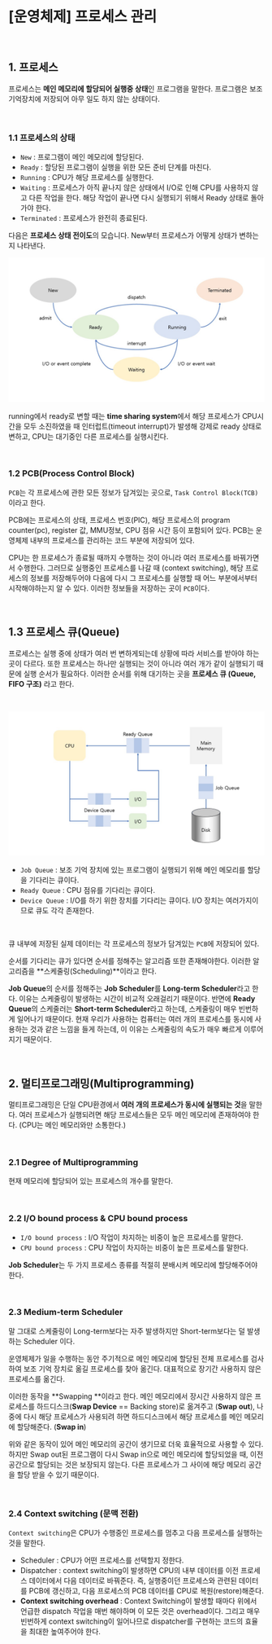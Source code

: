 # [운영체제] 프로세스 관리

<br>

## 1. 프로세스

프로세스는 **메인 메모리에 할당되어 실행중 상태**인 프로그램을 말한다. 프로그램은 보조기억장치에 저장되어 아무 일도 하지 않는 상태이다.

<br>

### 1.1 프로세스의 상태

- `New` : 프로그램이 메인 메모리에 할당된다.
- `Ready` : 할당된 프로그램이 실행을 위한 모든 준비 단계를 마친다.
- `Running` : CPU가 해당 프로세스를 실행한다.
- `Waiting` : 프로세스가 아직 끝나지 않은 상태에서 I/O로 인해 CPU를 사용하지 않고 다른 작업을 한다. 해당 작업이 끝나면 다시 실행되기 위해서 Ready 상태로 돌아가야 한다.
- `Terminated` : 프로세스가 완전히 종료된다.

다음은 **프로세스 상태 전이도**의 모습니다. New부터 프로세스가 어떻게 상태가 변하는지 나타낸다.

![](03_os_process.assets/osstate.jpg)

running에서 ready로 변할 때는 **time sharing system**에서 해당 프로세스가 CPU시간을 모두 소진하였을 때 인터럽트(timeout interrupt)가 발생해 강제로 ready 상태로 변하고, CPU는 대기중인 다른 프로세스를 실행시킨다.

<br>

### 1.2 PCB(Process Control Block)

`PCB`는 각 프로세스에 관한 모든 정보가 담겨있는 곳으로, `Task Control Block(TCB)`이라고 한다.

PCB에는 프로세스의 상태, 프로세스 번호(PIC), 해당 프로세스의 program counter(pc), register 값, MMU정보, CPU 점유 시간 등이 포함되어 있다. PCB는 운영체제 내부의 프로세스를 관리하는 코드 부분에 저장되어 있다.

CPU는 한 프로세스가 종료될 때까지 수행하는 것이 아니라 여러 프로세스를 바꿔가면서 수행한다. 그러므로 실행중인 프로세스를 나갈 때 (context switching), 해당 프로세스의 정보를 저장해두어야 다음에 다시 그 프로세스를 실행할 때 어느 부분에서부터 시작해야하는지 알 수 있다. 이러한 정보들을 저장하는 곳이 `PCB`이다.

<br>

## 1.3 프로세스 큐(Queue)

프로세스는 실행 중에 상태가 여러 번 변하게되는데 상황에 따라 서비스를 받아야 하는 곳이 다르다. 또한 프로세스는 하나만 실행되는 것이 아니라 여러 개가 같이 실행되기 때문에 실행 순서가 필요하다. 이러한 순서를 위해 대기하는 곳을 **프로세스 큐 (Queue, FIFO 구조)** 라고 한다.

<br>

![](03_os_process.assets/processqueue.jpg)

- `Job Queue` : 보조 기억 장치에 있는 프로그램이 실행되기 위해 메인 메모리를 할당을 기다리는 큐이다.
- `Ready Queue` : CPU 점유를 기다리는 큐이다.
- `Device Queue` : I/O를 하기 위한 장치를 기다리는 큐이다. I/O 장치는 여러가지이므로 큐도 각각 존재한다.

<br>

큐 내부에 저장된 실제 데이터는 각 프로세스의 정보가 담겨있는 `PCB`에 저장되어 있다.

순서를 기다리는 큐가 있다면 순서를 정해주는 알고리즘 또한 존재해야한다. 이러한 알고리즘을 **스케줄링(Scheduling)**이라고 한다.

**Job Queue**의 순서를 정해주는 **Job Scheduler**를 **Long-term Scheduler**라고 한다. 이유는 스케줄링이 발생하는 시간이 비교적 오래걸리기 때문이다. 반면에 **Ready Queue**의 스케줄러는 **Short-term Scheduler**라고 하는데, 스케줄링이 매우 빈번하게 일어나기 때문이다. 현재 우리가 사용하는 컴퓨터는 여러 개의 프로세스를 동시에 사용하는 것과 같은 느낌을 들게 하는데, 이 이유는 스케줄링의 속도가 매우 빠르게 이루어지기 때문이다.

<br>

## 2. 멀티프로그래밍(Multiprogramming)

멀티프로그래밍은 단일 CPU환경에서 **여러 개의 프로세스가 동시에 실행되는 것**을 말한다. 여러 프로세스가 실행되려면 해당 프로세스들은 모두 메인 메모리에 존재하여야 한다. (CPU는 메인 메모리와만 소통한다.)

<br>

### 2.1 Degree of Multiprogramming

현재 메모리에 할당되어 있는 프로세스의 개수를 말한다.

<br>

### 2.2 I/O bound process & CPU bound process

- `I/O bound process` : I/O 작업이 차지하는 비중이 높은 프로세스를 말한다.
- `CPU bound process` : CPU 작업이 차지하는 비중이 높은 프로세스를 말한다.

**Job Scheduler**는 두 가지 프로세스 종류를 적절히 분배시켜 메모리에 할당해주어야 한다.

<br>

### 2.3 Medium-term Scheduler

말 그대로 스케줄링이 Long-term보다는 자주 발생하지만 Short-term보다는 덜 발생하는 Scheduler 이다.

운영체제가 일을 수행하는 동안 주기적으로 메인 메모리에 할당된 전체 프로세스를 검사하여 보조 기억 장치로 옮길 프로세스를 찾아 옮긴다. 대표적으로 장기간 사용하지 않은 프로세스를 옮긴다.

이러한 동작을 **Swapping **이라고 한다. 메인 메모리에서 장시간 사용하지 않은 프로세스를 하드디스크(**Swap Device** == Backing store)로 옮겨주고 (**Swap out**), 나중에 다시 해당 프로세스가 사용되려 하면 하드디스크에서 해당 프로세스를 메인 메모리에 할당해준다. (**Swap in**)

위와 같은 동작이 있어 메인 메모리의 공간이 생기므로 더욱 효율적으로 사용할 수 있다. 하지만 Swap out된 프로그램이 다시 Swap in으로 메인 메모리에 할당되었을 때, 이전 공간으로 할당되는 것은 보장되지 않는다. 다른 프로세스가 그 사이에 해당 메모리 공간을 할당 받을 수 있기 때문이다.

<br>

### 2.4 Context switching (문맥 전환)

`Context switching`은 CPU가 수행중인 프로세스를 멈추고 다음 프로세스를 실행하는 것을 말한다.

- Scheduler : CPU가 어떤 프로세스를 선택할지 정한다.
- Dispatcher : context switching이 발생하면 CPU의 내부 데이터를 이전 프로세스 데이터에서 다음 데이터로 바꿔준다. 즉, 실행중이던 프로세스와 관련된 데이터를 PCB에 갱신하고, 다음 프로세스의 PCB 데이터를 CPU로 복원(restore)해준다.
- **Context switching overhead** : Context Switching이 발생할 때마다 위에서 언급한 dispatch 작업을 매번 해야하며 이 모든 것은 overhead이다. 그리고 매우 빈번하게 context switching이 일어나므로 dispatcher를 구현하는 코드의 효율을 최대한 높여주어야 한다.